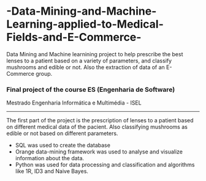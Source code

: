 # -Data-Mining-and-Machine-Learning-applied-to-Medical-Fields-and-E-Commerce-
 Data Mining and Machine learnining project to help prescribe the best lenses to a patient based on a variety of parameters, and classify mushrooms and edible or not. Also the extraction of data of an E-Commerce group. 


### Final project of the course ES (Engenharia de Software)

Mestrado Engenharia Informática e Multimédia - ISEL

---

The first part of the project is the prescription of lenses to a patient based on different medical data of the pacient. Also classifying mushrooms as edible or not based on different parameters.

* SQL was used to create the database
* Orange data-mining framework was used to analyse and visualize information about the data.
* Python was used for data processing and classification and algorithms like 1R, ID3 and Naive Bayes.
